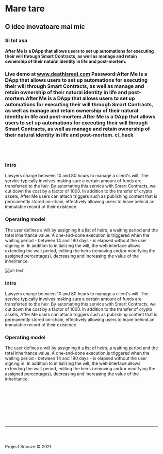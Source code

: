 ㅤ  
ㅤ  
ㅤ  

# Mare tare

## O idee inovatoare mai mic

### Si tot asa

**After Me is a DApp that allows users to set up automations for executing their will through Smart Contracts, as well as manage and retain ownership of their natural identity in life and post-mortem.**

### Live demo at www.deathisreal.com Password:After Me is a DApp that allows users to set up automations for executing their will through Smart Contracts, as well as manage and retain ownership of their natural identity in life and post-mortem.After Me is a DApp that allows users to set up automations for executing their will through Smart Contracts, as well as manage and retain ownership of their natural identity in life and post-mortem.After Me is a DApp that allows users to set up automations for executing their will through Smart Contracts, as well as manage and retain ownership of their natural identity in life and post-mortem. **cl_hack**
ㅤ  
ㅤ  
### Intro
Lawyers charge between 10 and 80 hours to manage a client's will. The service typically involves making sure a certain amount of funds are transferred to the heir. By automating this service with Smart Contracts, we cut down the cost by a factor of 1000.
In addition to the transfer of crypto assets, After Me users can attach triggers such as publishing content that is permanently stored on-chain, effectively allowing users to leave behind an immutable record of their existence.

### Operating model
The user defines a will by assigning it a list of heirs, a waiting period and the total inheritance value. A one-and-done execution is triggered when the waiting period - between 14 and 180 days - is elapsed without the user signing in.  In addition to initializing the will, the web interface allows extending the wait period, editing the heirs (removing and/or modifying the assigned percentages), decreasing and increasing the value of the inheritance. 

![alt text][diagram]

### Intro
Lawyers charge between 10 and 80 hours to manage a client's will. The service typically involves making sure a certain amount of funds are transferred to the heir. By automating this service with Smart Contracts, we cut down the cost by a factor of 1000.
In addition to the transfer of crypto assets, After Me users can attach triggers such as publishing content that is permanently stored on-chain, effectively allowing users to leave behind an immutable record of their existence.

### Operating model
The user defines a will by assigning it a list of heirs, a waiting period and the total inheritance value. A one-and-done execution is triggered when the waiting period - between 14 and 180 days - is elapsed without the user signing in.  In addition to initializing the will, the web interface allows extending the wait period, editing the heirs (removing and/or modifying the assigned percentages), decreasing and increasing the value of the inheritance. 



[diagram]: https://i.ibb.co/zJ8XqBD/schema2.png "Technical Architecture" 

[logo]: https://i.ibb.co/89zhhzm/amsimaimic.jpg "logo"

ㅤ  
ㅤ  
ㅤ  
ㅤ  
ㅤ  
ㅤ  
____________________________________________________________________________________________________
ㅤ  
ㅤ  
Project Snooze © 2021
ㅤ  
